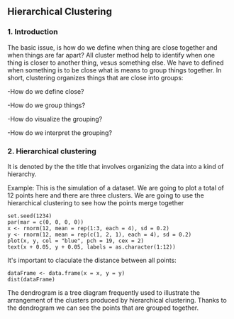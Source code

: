 ## Hierarchical Clustering

### 1. Introduction

The basic issue, is how do we define when thing are close together and when things are far apart? All cluster method help to identify when one thing is closer to another thing, vesus something else. We have to defined when something is to be close what is means to group things together. In short, clustering organizes things that are close into groups:

-How do we define close?

-How do we group things?

-How do visualize the grouping?

-How do we interpret the grouping?

### 2. Hierarchical clustering

It is denoted by the the title that involves organizing the data into a kind of hierarchy.

Example: This is the simulation of a dataset. We are going to plot a total of 12 points here and there are three clusters. We are going to use the hierarchical clustering to see how the points merge together

```[R]
set.seed(1234)
par(mar = c(0, 0, 0, 0))
x <- rnorm(12, mean = rep(1:3, each = 4), sd = 0.2)
y <- rnorm(12, mean = rep(c(1, 2, 1), each = 4), sd = 0.2)
plot(x, y, col = "blue", pch = 19, cex = 2)
text(x + 0.05, y + 0.05, labels = as.character(1:12))
```
It's important to claculate the distance between all points:

```[R]
dataFrame <- data.frame(x = x, y = y)
dist(dataFrame)
```
The dendrogram is a tree diagram frequently used to illustrate the arrangement of the clusters produced by hierarchical clustering. Thanks to the dendrogram we can see the points that are grouped together.

